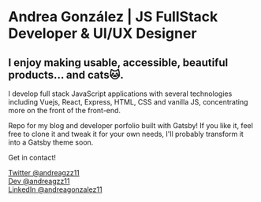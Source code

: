 <h1>Andrea González | JS FullStack Developer & UI/UX Designer</h1>
<h2>I enjoy making usable, accessible, beautiful products... and cats🐱.</h2>

<p>I develop full stack JavaScript applications with several technologies including Vuejs, React, Express, HTML, CSS and vanilla JS, concentrating more on the front of the front-end.</p>
<p>Repo for my blog and developer porfolio built with Gatsby! If you like it, feel free to clone it and tweak it for your own needs, I'll probably transform it into a Gatsby theme soon.</p>
<p>Get in contact!</p>
<a href="https://twitter.com/andreagzz11">Twitter @andreagzz11</a><br/>
<a href="https://dev.to/andreagzz11">Dev @andreagzz11</a><br/>
<a href="https://linkedin.com/andreagonzalez11">LinkedIn @andreagonzalez11</a>

